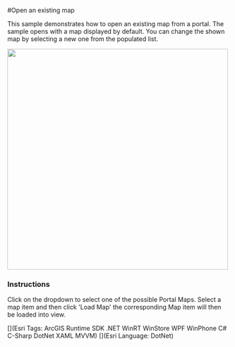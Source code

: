 #Open an existing map

This sample demonstrates how to open an existing map from a portal. The sample opens with a map displayed by default. You can change the shown map by selecting a new one from the populated list.

<img src="MapFromPortal.jpg" width="500"/>

### Instructions

Click on the dropdown to select one of the possible Portal Maps. Select a map item and then click 'Load Map' the corresponding Map item will then be loaded into view.

[](Esri Tags: ArcGIS Runtime SDK .NET WinRT WinStore WPF WinPhone C# C-Sharp DotNet XAML MVVM)
[](Esri Language: DotNet)
